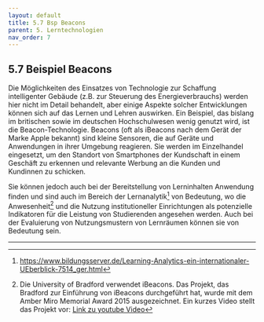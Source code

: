 ```yaml
---
layout: default
title: 5.7 Bsp Beacons
parent: 5. Lerntechnologien
nav_order: 7
---
```


## 5.7 Beispiel Beacons

Die Möglichkeiten des Einsatzes von Technologie zur Schaffung
intelligenter Gebäude (z.B. zur Steuerung des Energieverbrauchs) werden
hier nicht im Detail behandelt, aber einige Aspekte solcher
Entwicklungen können sich auf das Lernen und Lehren auswirken. Ein
Beispiel, das bislang im britischen sowie im deutschen Hochschulwesen
wenig genutzt wird, ist die Beacon-Technologie. Beacons (oft als
iBeacons nach dem Gerät der Marke Apple bekannt) sind kleine Sensoren,
die auf Geräte und Anwendungen in ihrer Umgebung reagieren. Sie werden
im Einzelhandel eingesetzt, um den Standort von Smartphones der Kundschaft in
einem Geschäft zu erkennen und relevante Werbung an die Kunden und Kundinnen zu
schicken.

Sie können jedoch auch bei der Bereitstellung von Lerninhalten Anwendung
finden und sind auch im Bereich der Lernanalytik[^25] von Bedeutung, wo
die Anwesenheit[^26] und die Nutzung institutioneller Einrichtungen als
potenzielle Indikatoren für die Leistung von Studierenden angesehen
werden. Auch bei der Evaluierung von Nutzungsmustern von
Lernräumen können sie von Bedeutung sein.

---

[^25]: <https://www.bildungsserver.de/Learning-Analytics-ein-internationaler-UEberblick-7514_ger.html>

[^26]: Die University of Bradford verwendet iBeacons. Das Projekt, das
    Bradford zur Einführung von iBeacons durchgeführt hat, wurde mit dem
    Amber Miro Memorial Award 2015 ausgezeichnet. Ein kurzes Video
    stellt das Projekt vor: [Link zu youtube Video](https://www.youtube.com/watch?v=H2YMpGqfqzs&feature=youtu.be)
